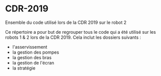 # CDR-2019
Ensemble du code utilisé lors de la CDR 2019 sur le robot 2 

Ce répertoire a pour but de regrouper tous le code qui a été utilisé sur les robots 1 & 2 lors de la CDR 2019.
Cela inclut les dossiers suivants :
- l'asservissement
- la gestion des pompes
- la gestion des bras
- la gestion de l'écran
- la stratégie
